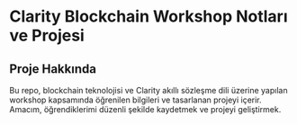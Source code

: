 
# Clarity Blockchain Workshop Notları ve Projesi  

## Proje Hakkında 

Bu repo, blockchain teknolojisi ve Clarity akıllı sözleşme dili üzerine yapılan workshop kapsamında öğrenilen bilgileri ve tasarlanan projeyi içerir. Amacım, öğrendiklerimi düzenli şekilde kaydetmek ve projeyi geliştirmek.
